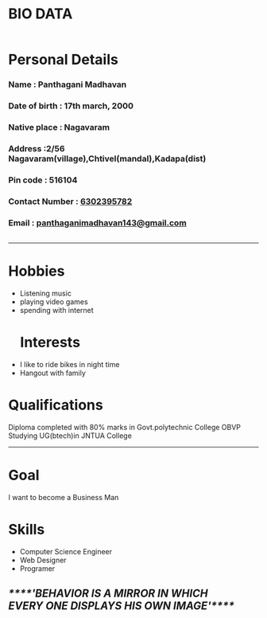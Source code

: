 <html>
<body>
    <div class="container">
     <h1>BIO DATA</h1>
    </div>
        <div style="display: flex; flex-wrap: wrap;justify-content: space-between">
        <div class="persdet">
            <h1>Personal Details</h1>
            <h3>Name : Panthagani Madhavan</h3>
            <h3>Date of birth : 17th march, 2000</h3>
            <h3>Native place : Nagavaram</h3>
            <h3>Address :2/56 Nagavaram(village),Chtivel(mandal),Kadapa(dist)</h3>
            <h3>Pin code : 516104</h3>
         <h3>Contact Number : <a href="tel:+6302395782">6302395782</a></h3>
            <h3>Email : <a href="mailto:panthaganimadhavan143@gmail.com?subject = Feedback&body = Message">panthaganimadhavan143@gmail.com</a></h3>
        </div>
        </div>
    <hr>
      <div class="hobbies">
        <h1>Hobbies</h1>
        <ul>
          <li>Listening music</li>
          <li>playing video games</li>
          <li>spending  with internet</li>
        </ul>
  <div class="interests">
      <ul>
        <h1>Interests</h1>
        <li>I like to ride bikes in night time</li>
      <li>Hangout with family</li>
      </ul>
      </div>
        <div class="qualification">
            <h1>Qualifications</h1>
          <p> Diploma completed with 80% marks in Govt.polytechnic College OBVP<br>Studying UG(btech)in JNTUA College</p>
      </div>
      <hr>
      <div class="goal">
        <h1>Goal</h1>
        <p>I want to become a Business Man<br></p>
      </div>
      <div class="summary">
        <h1>Skills</h1>
        <ul>
          <li>Computer Science Engineer</li>
          <li>Web Designer</li>
          <li>Programer</li>
        </ul>
        </div>
        <p><h2><i>****'BEHAVIOR IS A MIRROR IN WHICH <br>EVERY ONE DISPLAYS HIS OWN IMAGE'****</i></h2></p>
       
        
        
            
       

  
